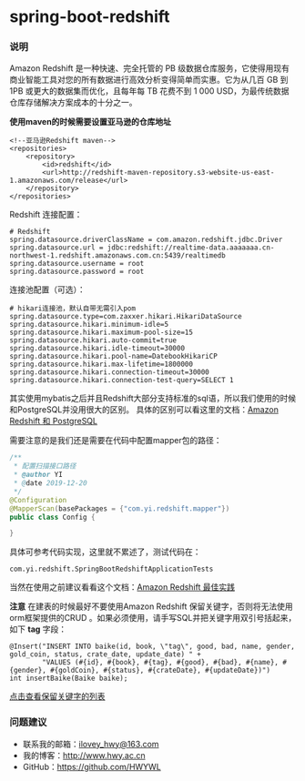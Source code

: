 # spring-boot-redshift

### 说明
Amazon Redshift 是一种快速、完全托管的 PB 级数据仓库服务，它使得用现有商业智能工具对您的所有数据进行高效分析变得简单而实惠。它为从几百 GB 到 1PB 或更大的数据集而优化，且每年每 TB 花费不到 1 000 USD，为最传统数据仓库存储解决方案成本的十分之一。

**使用maven的时候需要设置亚马逊的仓库地址**
```
<!--亚马逊Redshift maven-->
<repositories>
    <repository>
        <id>redshift</id>
        <url>http://redshift-maven-repository.s3-website-us-east-1.amazonaws.com/release</url>
    </repository>
</repositories>
```

Redshift 连接配置：
```
# Redshift 
spring.datasource.driverClassName = com.amazon.redshift.jdbc.Driver
spring.datasource.url = jdbc:redshift://realtime-data.aaaaaaa.cn-northwest-1.redshift.amazonaws.com.cn:5439/realtimedb
spring.datasource.username = root
spring.datasource.password = root
```

连接池配置（可选）：
```
# hikari连接池，默认自带无需引入pom
spring.datasource.type=com.zaxxer.hikari.HikariDataSource
spring.datasource.hikari.minimum-idle=5
spring.datasource.hikari.maximum-pool-size=15
spring.datasource.hikari.auto-commit=true
spring.datasource.hikari.idle-timeout=30000
spring.datasource.hikari.pool-name=DatebookHikariCP
spring.datasource.hikari.max-lifetime=1800000
spring.datasource.hikari.connection-timeout=30000
spring.datasource.hikari.connection-test-query=SELECT 1
```

其实使用mybatis之后并且Redshift大部分支持标准的sql语，所以我们使用的时候和PostgreSQL并没用很大的区别。
具体的区别可以看这里的文档：[Amazon Redshift 和 PostgreSQL](https://docs.aws.amazon.com/zh_cn/redshift/latest/dg/c_redshift-and-postgres-sql.html)

需要注意的是我们还是需要在代码中配置mapper包的路径：
```java
/**
 * 配置扫描接口路径
 * @author YI
 * @date 2019-12-20
 */
@Configuration
@MapperScan(basePackages = {"com.yi.redshift.mapper"})
public class Config {

}
```

具体可参考代码实现，这里就不累述了，测试代码在：
```
com.yi.redshift.SpringBootRedshiftApplicationTests
```

当然在使用之前建议看看这个文档：[Amazon Redshift 最佳实践](https://docs.aws.amazon.com/zh_cn/redshift/latest/dg/best-practices.html)

**注意**
在建表的时候最好不要使用Amazon Redshift 保留关键字，否则将无法使用orm框架提供的CRUD	。如果必须使用，请手写SQL并把关键字用双引号括起来，如下 **tag** 字段：
```
@Insert("INSERT INTO baike(id, book, \"tag\", good, bad, name, gender, gold_coin, status, crate_date, update_date) " +
        "VALUES (#{id}, #{book}, #{tag}, #{good}, #{bad}, #{name}, #{gender}, #{goldCoin}, #{status}, #{crateDate}, #{updateDate})")
int insertBaike(Baike baike);
```

[点击查看保留关键字的列表](https://docs.amazonaws.cn/redshift/latest/dg/r_pg_keywords.html)

### 问题建议

- 联系我的邮箱：ilovey_hwy@163.com
- 我的博客：http://www.hwy.ac.cn
- GitHub：https://github.com/HWYWL
